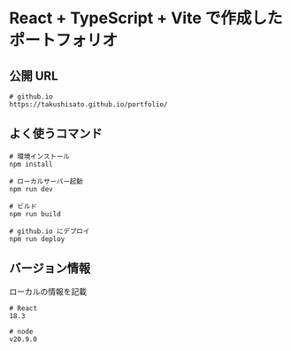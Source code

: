 # React + TypeScript + Vite で作成したポートフォリオ

## 公開 URL

```
# github.io
https://takushisato.github.io/portfolio/
```

## よく使うコマンド

```
# 環境インストール
npm install

# ローカルサーバー起動
npm run dev

# ビルド
npm run build

# github.io にデプロイ
npm run deploy
```

## バージョン情報

ローカルの情報を記載

```
# React
18.3

# node
v20.9.0
```
